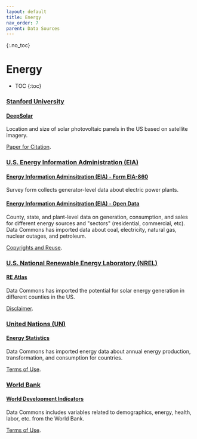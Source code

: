 ```yaml
---
layout: default
title: Energy
nav_order: 7
parent: Data Sources
---
```


{:.no_toc}
# Energy

* TOC
{:toc}

### [Stanford University](https://www.stanford.edu/)

#### [DeepSolar](http://web.stanford.edu/group/deepsolar/home)
Location and size of solar photovoltaic panels in the US based on satellite imagery.

[Paper for Citation](https://www.cell.com/joule/fulltext/S2542-4351(18)30570-1).


### [U.S. Energy Information Administration (EIA)](https://www.eia.gov/)

#### [Energy Information Adminsitration (EIA) - Form EIA-860](https://www.eia.gov/electricity/data/eia860/)
Survey form collects generator-level data about electric power plants.


#### [Energy Information Adminsitration (EIA) - Open Data](https://www.eia.gov/opendata/qb.php)
County, state, and plant-level data on generation, consumption, and sales for different energy sources and "sectors" (residential, commercial, etc). Data Commons has imported data about coal, electricity, natural gas, nuclear outages, and petroleum.

[Copyrights and Reuse](https://www.eia.gov/about/copyrights_reuse.php).


### [U.S. National Renewable Energy Laboratory (NREL)](https://www.nrel.gov/)

#### [RE Atlas](https://maps.nrel.gov/re-atlas)
Data Commons has imported the potential for solar energy generation in different counties in the US.

[Disclaimer](https://maps.nrel.gov/re-atlas/).


### [United Nations (UN)](https://www.un.org/en/)

#### [Energy Statistics](https://unstats.un.org/unsd/energystats/data/)
Data Commons has imported energy data about annual energy production, transformation, and consumption for countries.

[Terms of Use](http://data.un.org/Host.aspx?Content=UNdataUse).


### [World Bank](https://www.worldbank.org/en/home)

#### [World Development Indicators](https://datacatalog.worldbank.org/search/dataset/003771)
Data Commons includes variables related to demographics, energy, health, labor, etc. from the World Bank.

[Terms of Use](https://datacatalog.worldbank.org/public-licenses).

